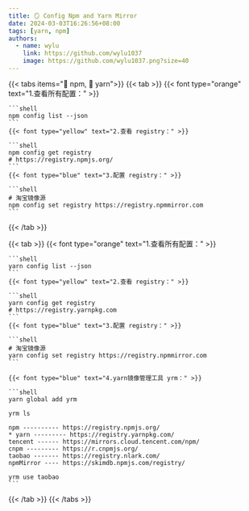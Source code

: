 ```yaml
---
title: 🪞 Config Npm and Yarn Mirror
date: 2024-03-03T16:26:56+08:00
tags: [yarn, npm]
authors:
  - name: wylu
    link: https://github.com/wylu1037
    image: https://github.com/wylu1037.png?size=40
---
```


{{< tabs items="🎉 npm, 🎊 yarn">}}
  {{< tab >}}
    {{< font type="orange" text="1.查看所有配置：" >}}

    ```shell
    npm config list --json
    ```
    {{< font type="yellow" text="2.查看 registry：" >}}

    ```shell
    npm config get registry
    # https://registry.npmjs.org/
    ```
    {{< font type="blue" text="3.配置 registry：" >}}

    ```shell
    # 淘宝镜像源
    npm config set registry https://registry.npmmirror.com
    ```

  {{< /tab >}}

  {{< tab >}}
    {{< font type="orange" text="1.查看所有配置：" >}}

    ```shell
    yarn config list --json
    ```
    {{< font type="yellow" text="2.查看 registry：" >}}

    ```shell
    yarn config get registry
    # https://registry.yarnpkg.com
    ```
    {{< font type="blue" text="3.配置 registry：" >}}

    ```shell
    # 淘宝镜像源
    yarn config set registry https://registry.npmmirror.com
    ```

    {{< font type="blue" text="4.yarn镜像管理工具 yrm：" >}}

    ```shell
    yarn global add yrm

    yrm ls

    npm ---------- https://registry.npmjs.org/
    * yarn --------- https://registry.yarnpkg.com/
    tencent ------ https://mirrors.cloud.tencent.com/npm/
    cnpm --------- https://r.cnpmjs.org/
    taobao ------- https://registry.nlark.com/
    npmMirror ---- https://skimdb.npmjs.com/registry/

    yrm use taobao
    ```
  {{< /tab >}}
{{< /tabs >}}
